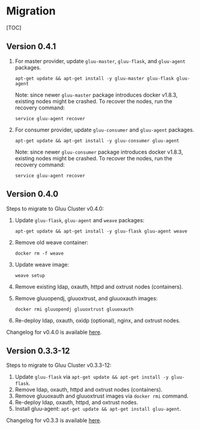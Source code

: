 # Migration

[TOC]

## Version 0.4.1

1.  For master provider, update `gluu-master`, `gluu-flask`, and `gluu-agent` packages.

        apt-get update && apt-get install -y gluu-master gluu-flask gluu-agent

    Note: since newer `gluu-master` package introduces docker v1.8.3, existing nodes might be
    crashed. To recover the nodes, run the recovery command:

        service gluu-agent recover

2.  For consumer provider, update `gluu-consumer` and `gluu-agent` packages.

        apt-get update && apt-get install -y gluu-consumer gluu-agent

    Note: since newer `gluu-consumer` package introduces docker v1.8.3, existing nodes might be
    crashed. To recover the nodes, run the recovery command:

        service gluu-agent recover

## Version 0.4.0

Steps to migrate to Gluu Cluster v0.4.0:

1.  Update `gluu-flask`, `gluu-agent` and `weave` packages:

        apt-get update && apt-get install -y gluu-flask gluu-agent weave

2.  Remove old weave container:

        docker rm -f weave

3.  Update weave image:

        weave setup

4.  Remove existing ldap, oxauth, httpd and oxtrust nodes (containers).

5.  Remove gluuopendj, gluuoxtrust, and gluuoxauth images:

        docker rmi gluuopendj gluuoxtrust gluuoxauth

6.  Re-deploy ldap, oxauth, oxidp (optional), nginx, and oxtrust nodes.

Changelog for v0.4.0 is available [here](https://github.com/GluuFederation/gluu-flask/blob/master/CHANGES.md#version-040).

## Version 0.3.3-12

Steps to migrate to Gluu Cluster v0.3.3-12:

1.  Update `gluu-flask` via `apt-get update && apt-get install -y gluu-flask`.
2.  Remove ldap, oxauth, httpd and oxtrust nodes (containers).
3.  Remove gluuoxauth and gluuoxtrust images via `docker rmi` command.
4.  Re-deploy ldap, oxauth, httpd, and oxtrust nodes.
5.  Install gluu-agent: `apt-get update && apt-get install gluu-agent`.

Changelog for v0.3.3 is available [here](https://github.com/GluuFederation/gluu-flask/blob/master/CHANGES.md#version-033).
